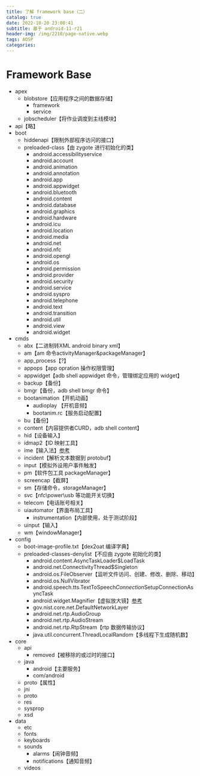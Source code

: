 ```yaml
---
title: 了解 framework base（二）
catalog: true
date: 2022-10-20 23:00:41
subtitle: 基于 android-11-r21
header-img: /img/2210/page-native.webp
tags: AOSP
categories:
---
```


# Framework Base

- apex
    - blobstore【应用程序之间的数据存储】
        - framework
        - service
    - jobscheduler【将作业调度到主线模块】
- api【略】
- boot
    - hiddenapi【限制外部程序访问的接口】
    - preloaded-class【由 zygote 进行初始化的类】
        - android.accessibilityservice
        - android.account
        - android.animation
        - android.annotation
        - android.app
        - android.appwidget
        - android.bluetooth
        - android.content
        - android.database
        - android.graphics
        - android.hardware
        - android.icu
        - android.location
        - android.media
        - android.net
        - android.nfc
        - android.opengl
        - android.os
        - android.permission
        - android.provider
        - android.security
        - android.service
        - android.syspro
        - android.telephone
        - android.text
        - android.transition
        - android.util
        - android.view
        - android.widget
- cmds
    - abx【二进制转XML android binary xml】 
    - am【am 命令activityManager&packageManager】
    - app_process【?】
    - appops【app opration 操作权限管理】
    - appwidget【adb shell appwidget 命令，管理绑定应用的 widget】
    - backup【备份】
    - bmgr【备份，adb shell bmgr 命令】
    - bootanimation【开机动画】
        - audioplay 【开机音频】
        - bootanim.rc【服务启动配置】
    - bu【备份】
    - content【内容提供者CURD，adb shell content】
    - hid【设备输入】
    - idmap2【ID 映射工具】
    - ime【输入法】[参考](https://developer.android.google.cn/guide/topics/text/creating-input-method?hl=zh-cn)
    - incident【解析文本数据到 protobuf】
    - input【模拟外设用户事件触发】
    - pm【软件包工具 packageManager】
    - screencap【截屏】
    - sm【存储命令，storageManager】
    - svc【nfc\power\usb 等功能开关切换】
    - telecom【电话账号相关】
    - uiautomator【界面布局工具】
        - instrumentation【内部使用，处于测试阶段】
    - uinput【输入】
    - wm【windowManager】
- config
    - boot-image-profile.txt【dex2oat 编译字典】
    - preloaded-classes-denylist【不应由 zygote 初始化的类】
        - android.content.AsyncTaskLoader$LoadTask
        - android.net.ConnectivityThread$Singleton
        - android.os.FileObserver【监听文件访问、创建、修改、删除、移动】
        - android.os.NullVibrator
        - android.speech.tts.TextToSpeech$Connection$SetupConnectionAsyncTask
        - android.widget.Magnifier【虚拟放大镜】[参考](https://developer.android.google.cn/guide/topics/text/magnifier?hl=zh-cn)
        - gov.nist.core.net.DefaultNetworkLayer
        - android.net.rtp.AudioGroup
        - android.net.rtp.AudioStream
        - android.net.rtp.RtpStream【rtp 数据传输协议】
        - java.util.concurrent.ThreadLocalRandom【多线程下生成随机数】
- core
    - api
        - removed【被移除的或过时的接口】
    - java
        - android【主要服务】
        - com/android
    - proto【属性】
    - jni
    - proto
    - res
    - sysprop
    - xsd
- data
    - etc
    - fonts
    - keyboards
    - sounds
        - alarms【闹钟音频】
        - notifications【通知音频】
    - videos

